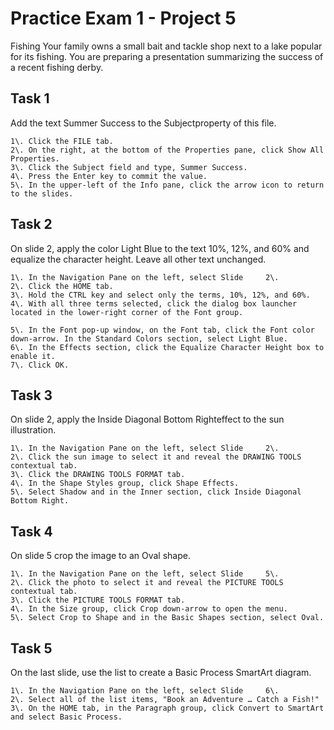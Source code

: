 # Practice Exam 1 - Project 5

Fishing
Your family owns a small bait and tackle shop next to a lake popular for its fishing. You are preparing a presentation summarizing the success of a recent fishing derby.  

## Task 1
 
Add the text Summer Success to the Subjectproperty of this file.  

    1\. Click the FILE tab.  
    2\. On the right, at the bottom of the Properties pane, click Show All Properties.  
    3\. Click the Subject field and type, Summer Success.  
    4\. Press the Enter key to commit the value.  
    5\. In the upper-left of the Info pane, click the arrow icon to return to the slides.  

## Task 2

On slide 2, apply the color Light Blue to the text 10%, 12%, and 60% and equalize the character height. Leave all other text unchanged.  

    1\. In the Navigation Pane on the left, select Slide     2\.  
    2\. Click the HOME tab.  
    3\. Hold the CTRL key and select only the terms, 10%, 12%, and 60%.  
    4\. With all three terms selected, click the dialog box launcher located in the lower-right corner of the Font group.  

    5\. In the Font pop-up window, on the Font tab, click the Font color down-arrow. In the Standard Colors section, select Light Blue.  
    6\. In the Effects section, click the Equalize Character Height box to enable it.  
    7\. Click OK.  

## Task 3

On slide 2, apply the Inside Diagonal Bottom Righteffect to the sun illustration.  

    1\. In the Navigation Pane on the left, select Slide     2\.  
    2\. Click the sun image to select it and reveal the DRAWING TOOLS contextual tab.  
    3\. Click the DRAWING TOOLS FORMAT tab.  
    4\. In the Shape Styles group, click Shape Effects.  
    5\. Select Shadow and in the Inner section, click Inside Diagonal Bottom Right.  

## Task 4

On slide 5 crop the image to an Oval shape.  

    1\. In the Navigation Pane on the left, select Slide     5\.  
    2\. Click the photo to select it and reveal the PICTURE TOOLS contextual tab.  
    3\. Click the PICTURE TOOLS FORMAT tab.  
    4\. In the Size group, click Crop down-arrow to open the menu.  
    5\. Select Crop to Shape and in the Basic Shapes section, select Oval.  

## Task 5

On the last slide, use the list to create a Basic Process SmartArt diagram.  

    1\. In the Navigation Pane on the left, select Slide     6\.  
    2\. Select all of the list items, "Book an Adventure … Catch a Fish!"
    3\. On the HOME tab, in the Paragraph group, click Convert to SmartArt and select Basic Process.  

